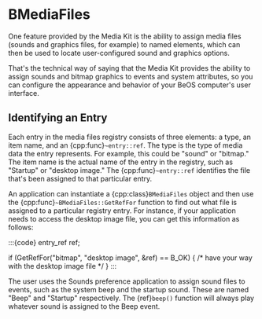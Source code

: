 # BMediaFiles

One feature provided by the Media Kit is the ability to assign media files
(sounds and graphics files, for example) to named elements, which can then
be used to locate user-configured sound and graphics options.

That's the technical way of saying that the Media Kit provides the ability
to assign sounds and bitmap graphics to events and system attributes, so
you can configure the appearance and behavior of your BeOS computer's user
interface.

## Identifying an Entry

Each entry in the media files registry consists of three elements: a type,
an item name, and an {cpp:func}`~entry::ref`. The type is the type of media
data the entry represents. For example, this could be "sound" or "bitmap."
The item name is the actual name of the entry in the registry, such as
"Startup" or "desktop image." The {cpp:func}`~entry::ref` identifies the
file that's been assigned to that particular entry.

An application can instantiate a {cpp:class}`BMediaFiles` object and then
use the {cpp:func}`~BMediaFiles::GetRefFor` function to find out what file
is assigned to a particular registry entry. For instance, if your
application needs to access the desktop image file, you can get this
information as follows:

:::{code}
entry_ref ref;

if (GetRefFor("bitmap", "desktop image", &ref) == B_OK) {
   /* have your way with the desktop image file */
}
:::

The user uses the Sounds preference application to assign sound files to
events, such as the system beep and the startup sound. These are named
"Beep" and "Startup" respectively. The {ref}`beep()` function will always
play whatever sound is assigned to the Beep event.
